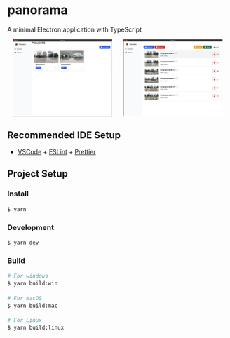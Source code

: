 # panorama

A minimal Electron application with TypeScript

<div style="display: flex; justify-content: space-around;">
  <img src="public/screen-1.png" alt="Image 1" style="width: 45%;"/>
  <img src="public/screen-2.png" alt="Image 2" style="width: 45%;"/>
</div>

## Recommended IDE Setup

- [VSCode](https://code.visualstudio.com/) + [ESLint](https://marketplace.visualstudio.com/items?itemName=dbaeumer.vscode-eslint) + [Prettier](https://marketplace.visualstudio.com/items?itemName=esbenp.prettier-vscode)

## Project Setup

### Install

```bash
$ yarn
```

### Development

```bash
$ yarn dev
```

### Build

```bash
# For windows
$ yarn build:win

# For macOS
$ yarn build:mac

# For Linux
$ yarn build:linux
```
